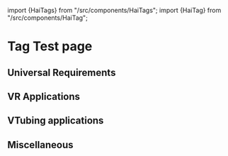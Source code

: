 import {HaiTags} from "/src/components/HaiTags";
import {HaiTag} from "/src/components/HaiTag";

# Tag Test page

## Universal Requirements

<HaiTags>
<HaiTag isUniversal={true} short={true} />
<HaiTag isUniversal={true} short={false} />
</HaiTags>

<HaiTags>
<HaiTag notVRChat={true} short={true} />
<HaiTag notVRChat={true} short={false} />
</HaiTags>

## VR Applications

<HaiTags>
<HaiTag requiresVRChat={true} short={true} />
<HaiTag requiresVRChat={true} short={false} />
</HaiTags>

<HaiTags>
<HaiTag requiresResonite={true} short={true} />
<HaiTag requiresResonite={true} short={false} />
</HaiTags>

<HaiTags>
<HaiTag requiresChilloutVR={true} short={true} />
<HaiTag requiresChilloutVR={true} short={false} />
</HaiTags>

<HaiTags>
<HaiTag requiresBasis={true} short={true} />
<HaiTag requiresBasis={true} short={false} />
</HaiTags>

<HaiTags>
<HaiTag requiresSteamVR={true} short={true} />
<HaiTag requiresSteamVR={true} short={false} />
</HaiTags>

## VTubing applications

<HaiTags>
<HaiTag requiresVRM={true} short={true} />
<HaiTag requiresVRM={true} short={false} />
</HaiTags>

<HaiTags>
<HaiTag requiresWarudo={true} short={true} />
<HaiTag requiresWarudo={true} short={false} />
</HaiTags>

<HaiTags>
<HaiTag compatibleWithWarudo={true} short={true} />
<HaiTag compatibleWithWarudo={true} short={false} />
</HaiTags>

<HaiTags>
<HaiTag compatibleWithVNyan={true} short={true} />
<HaiTag compatibleWithVNyan={true} short={false} />
</HaiTags>

<HaiTags>
<HaiTag compatibleWithVSFAvatar={true} short={true} />
<HaiTag compatibleWithVSFAvatar={true} short={false} />
</HaiTags>

<HaiTags>
<HaiTag compatibleWithVSeeFace={true} short={true} />
<HaiTag compatibleWithVSeeFace={true} short={false} />
</HaiTags>

## Miscellaneous

<HaiTags>
<HaiTag compatibleWithBeatSaber={true} short={true} />
<HaiTag compatibleWithBeatSaber={true} short={false} />
</HaiTags>

<HaiTags>
<HaiTag notCompatibleWithGltf={true} short={true} />
<HaiTag notCompatibleWithGltf={true} short={false} />
</HaiTags>

<HaiTags>
<HaiTag supporter={true} short={true} />
<HaiTag supporter={true} short={false} />
</HaiTags>

